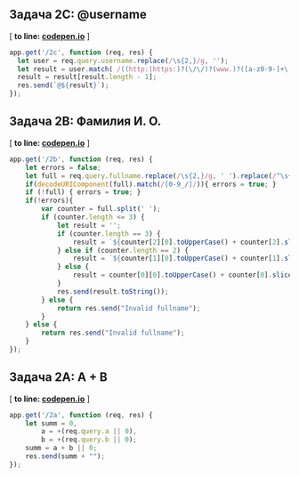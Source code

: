 ## Задача 2C: @username 
[ **to line: [codepen.io](https://github.com/suder/skb_01/blob/master/src/index.js#L43)** ]
```javascript
app.get('/2c', function (req, res) {
  let user = req.query.username.replace(/\s{2,}/g, '');
  let result = user.match( /((http:|https:)?(\/\/)?(www.)?([a-z0-9-]+\.)?([a-z0-9-]+\/)?)?@?([a-zа-яё0-9._]+)/ );
  result = result[result.length - 1];   
  res.send(`@${result}`);
});
```

## Задача 2B: Фамилия И. О. 
[ **to line: [codepen.io](https://github.com/suder/skb_01/blob/master/src/index.js#L16)** ]
```javascript
app.get('/2b', function (req, res) {
	let errors = false;
	let full = req.query.fullname.replace(/\s{2,}/g, ' ').replace(/^\s+|\s+$/g, "");
	if(decodeURIComponent(full).match(/[0-9_/]/)){ errors = true; }
	if (!full) { errors = true; }
	if(!errors){	
		var counter = full.split(' ');
		if (counter.length <= 3) {
			let result = '';
			if (counter.length == 3) {
				result = `${counter[2][0].toUpperCase() + counter[2].slice(1).toLowerCase()} ${counter[0][0].toUpperCase()}. ${counter[1][0].toUpperCase()}.`;
			} else if (counter.length == 2) {
				result = `${counter[1][0].toUpperCase() + counter[1].slice(1).toLowerCase()} ${counter[0][0].toUpperCase()}.`;
			} else {
				result = counter[0][0].toUpperCase() + counter[0].slice(1).toLowerCase();
			}
			res.send(result.toString());
		} else {
			return res.send("Invalid fullname");
		}
	} else {
		return res.send("Invalid fullname");
	}
});
```

## Задача 2A: A + B
[ **to line: [codepen.io](https://github.com/suder/skb_01/blob/master/src/index.js#L7)** ]
```javascript
app.get('/2a', function (req, res) {
	let summ = 0,	
		a = +(req.query.a || 0),
  		b = +(req.query.b || 0);
  	summ = a + b || 0;
	res.send(summ + "");
});
```
